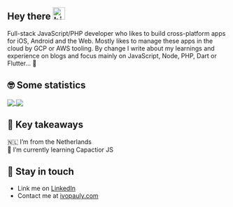 ## Hey there <img src="https://user-images.githubusercontent.com/1303154/88677602-1635ba80-d120-11ea-84d8-d263ba5fc3c0.gif" width="28px" alt="hi">

Full-stack JavaScript/PHP developer who likes to build cross-platform apps for iOS, Android and the Web. Mostly likes to manage these apps in the cloud by GCP or AWS tooling. By change I write about my learnings and experience on blogs and focus mainly on JavaScript, Node, PHP, Dart or Flutter... :rocket:

## 🤓  Some statistics

<a href="https://github.com/anuraghazra/github-readme-stats" target="_blank">
  <img align="center" src="https://github-readme-stats.vercel.app/api?username=ivopauly" />
</a>
<a href="https://github.com/ivopauly/github-readme-stats" target="_blank">
  <img align="center" src="https://github-readme-stats.vercel.app/api/top-langs/?username=ivopauly&langs_count=10" />
</a>

## 🤔	Key takeaways

🇳🇱 I’m from the Netherlands  
🌱 I’m currently learning Capactior JS  

## :link:	Stay in touch

* Link me on [LinkedIn](https://www.linkedin.com/in/ivopauly/)  
* Contact me at [ivopauly.com](https://www.ivopauly.com)

<!--
**ivopauly/ivopauly** is a ✨ _special_ ✨ repository because its `README.md` (this file) appears on your GitHub profile.

Here are some ideas to get you started:

- 🔭 I’m currently working on ...
- 🌱 I’m currently learning ...
- 👯 I’m looking to collaborate on ...
- 🤔 I’m looking for help with ...
- 💬 Ask me about ...
- 📫 How to reach me: ...
- 😄 Pronouns: ...
- ⚡ Fun fact: ...
-->
